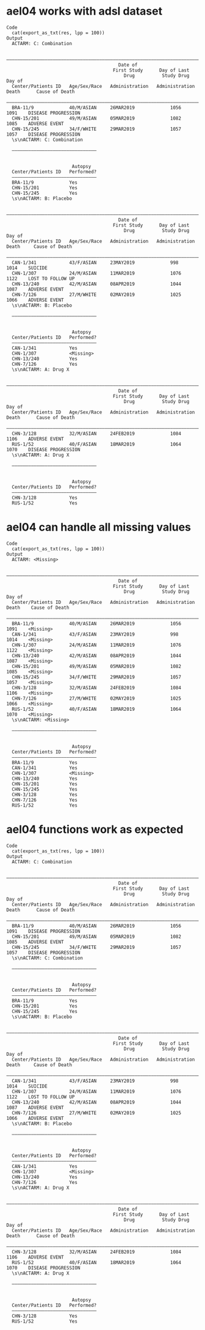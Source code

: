 # ael04 works with adsl dataset

    Code
      cat(export_as_txt(res, lpp = 100))
    Output
      ACTARM: C: Combination
      
      ——————————————————————————————————————————————————————————————————————————————————————————————————
                                             Date of                                                    
                                           First Study      Day of Last                                 
                                               Drug          Study Drug     Day of                      
      Center/Patients ID   Age/Sex/Race   Administration   Administration   Death      Cause of Death   
      ——————————————————————————————————————————————————————————————————————————————————————————————————
      BRA-11/9             40/M/ASIAN     26MAR2019             1056         1091    DISEASE PROGRESSION
      CHN-15/201           49/M/ASIAN     05MAR2019             1082         1085    ADVERSE EVENT      
      CHN-15/245           34/F/WHITE     29MAR2019             1057         1057    DISEASE PROGRESSION
      \s\nACTARM: C: Combination
      
      ———————————————————————————————
                                     
                                     
                            Autopsy  
      Center/Patients ID   Performed?
      ———————————————————————————————
      BRA-11/9             Yes       
      CHN-15/201           Yes       
      CHN-15/245           Yes       
      \s\nACTARM: B: Placebo
      
      ————————————————————————————————————————————————————————————————————————————————————————————————
                                             Date of                                                  
                                           First Study      Day of Last                               
                                               Drug          Study Drug     Day of                    
      Center/Patients ID   Age/Sex/Race   Administration   Administration   Death     Cause of Death  
      ————————————————————————————————————————————————————————————————————————————————————————————————
      CAN-1/341            43/F/ASIAN     23MAY2019             998          1014    SUICIDE          
      CHN-1/307            24/M/ASIAN     11MAR2019             1076         1122    LOST TO FOLLOW UP
      CHN-13/240           42/M/ASIAN     08APR2019             1044         1087    ADVERSE EVENT    
      CHN-7/126            27/M/WHITE     02MAY2019             1025         1066    ADVERSE EVENT    
      \s\nACTARM: B: Placebo
      
      ———————————————————————————————
                                     
                                     
                            Autopsy  
      Center/Patients ID   Performed?
      ———————————————————————————————
      CAN-1/341            Yes       
      CHN-1/307            <Missing> 
      CHN-13/240           Yes       
      CHN-7/126            Yes       
      \s\nACTARM: A: Drug X
      
      ——————————————————————————————————————————————————————————————————————————————————————————————————
                                             Date of                                                    
                                           First Study      Day of Last                                 
                                               Drug          Study Drug     Day of                      
      Center/Patients ID   Age/Sex/Race   Administration   Administration   Death      Cause of Death   
      ——————————————————————————————————————————————————————————————————————————————————————————————————
      CHN-3/128            32/M/ASIAN     24FEB2019             1084         1106    ADVERSE EVENT      
      RUS-1/52             40/F/ASIAN     18MAR2019             1064         1070    DISEASE PROGRESSION
      \s\nACTARM: A: Drug X
      
      ———————————————————————————————
                                     
                                     
                            Autopsy  
      Center/Patients ID   Performed?
      ———————————————————————————————
      CHN-3/128            Yes       
      RUS-1/52             Yes       

# ael04 can handle all missing values

    Code
      cat(export_as_txt(res, lpp = 100))
    Output
      ACTARM: <Missing>
      
      —————————————————————————————————————————————————————————————————————————————————————————————
                                             Date of                                               
                                           First Study      Day of Last                            
                                               Drug          Study Drug     Day of                 
      Center/Patients ID   Age/Sex/Race   Administration   Administration   Death    Cause of Death
      —————————————————————————————————————————————————————————————————————————————————————————————
      BRA-11/9             40/M/ASIAN     26MAR2019             1056         1091    <Missing>     
      CAN-1/341            43/F/ASIAN     23MAY2019             998          1014    <Missing>     
      CHN-1/307            24/M/ASIAN     11MAR2019             1076         1122    <Missing>     
      CHN-13/240           42/M/ASIAN     08APR2019             1044         1087    <Missing>     
      CHN-15/201           49/M/ASIAN     05MAR2019             1082         1085    <Missing>     
      CHN-15/245           34/F/WHITE     29MAR2019             1057         1057    <Missing>     
      CHN-3/128            32/M/ASIAN     24FEB2019             1084         1106    <Missing>     
      CHN-7/126            27/M/WHITE     02MAY2019             1025         1066    <Missing>     
      RUS-1/52             40/F/ASIAN     18MAR2019             1064         1070    <Missing>     
      \s\nACTARM: <Missing>
      
      ———————————————————————————————
                                     
                                     
                            Autopsy  
      Center/Patients ID   Performed?
      ———————————————————————————————
      BRA-11/9             Yes       
      CAN-1/341            Yes       
      CHN-1/307            <Missing> 
      CHN-13/240           Yes       
      CHN-15/201           Yes       
      CHN-15/245           Yes       
      CHN-3/128            Yes       
      CHN-7/126            Yes       
      RUS-1/52             Yes       

# ael04 functions work as expected

    Code
      cat(export_as_txt(res, lpp = 100))
    Output
      ACTARM: C: Combination
      
      ——————————————————————————————————————————————————————————————————————————————————————————————————
                                             Date of                                                    
                                           First Study      Day of Last                                 
                                               Drug          Study Drug     Day of                      
      Center/Patients ID   Age/Sex/Race   Administration   Administration   Death      Cause of Death   
      ——————————————————————————————————————————————————————————————————————————————————————————————————
      BRA-11/9             40/M/ASIAN     26MAR2019             1056         1091    DISEASE PROGRESSION
      CHN-15/201           49/M/ASIAN     05MAR2019             1082         1085    ADVERSE EVENT      
      CHN-15/245           34/F/WHITE     29MAR2019             1057         1057    DISEASE PROGRESSION
      \s\nACTARM: C: Combination
      
      ———————————————————————————————
                                     
                                     
                            Autopsy  
      Center/Patients ID   Performed?
      ———————————————————————————————
      BRA-11/9             Yes       
      CHN-15/201           Yes       
      CHN-15/245           Yes       
      \s\nACTARM: B: Placebo
      
      ————————————————————————————————————————————————————————————————————————————————————————————————
                                             Date of                                                  
                                           First Study      Day of Last                               
                                               Drug          Study Drug     Day of                    
      Center/Patients ID   Age/Sex/Race   Administration   Administration   Death     Cause of Death  
      ————————————————————————————————————————————————————————————————————————————————————————————————
      CAN-1/341            43/F/ASIAN     23MAY2019             998          1014    SUICIDE          
      CHN-1/307            24/M/ASIAN     11MAR2019             1076         1122    LOST TO FOLLOW UP
      CHN-13/240           42/M/ASIAN     08APR2019             1044         1087    ADVERSE EVENT    
      CHN-7/126            27/M/WHITE     02MAY2019             1025         1066    ADVERSE EVENT    
      \s\nACTARM: B: Placebo
      
      ———————————————————————————————
                                     
                                     
                            Autopsy  
      Center/Patients ID   Performed?
      ———————————————————————————————
      CAN-1/341            Yes       
      CHN-1/307            <Missing> 
      CHN-13/240           Yes       
      CHN-7/126            Yes       
      \s\nACTARM: A: Drug X
      
      ——————————————————————————————————————————————————————————————————————————————————————————————————
                                             Date of                                                    
                                           First Study      Day of Last                                 
                                               Drug          Study Drug     Day of                      
      Center/Patients ID   Age/Sex/Race   Administration   Administration   Death      Cause of Death   
      ——————————————————————————————————————————————————————————————————————————————————————————————————
      CHN-3/128            32/M/ASIAN     24FEB2019             1084         1106    ADVERSE EVENT      
      RUS-1/52             40/F/ASIAN     18MAR2019             1064         1070    DISEASE PROGRESSION
      \s\nACTARM: A: Drug X
      
      ———————————————————————————————
                                     
                                     
                            Autopsy  
      Center/Patients ID   Performed?
      ———————————————————————————————
      CHN-3/128            Yes       
      RUS-1/52             Yes       

